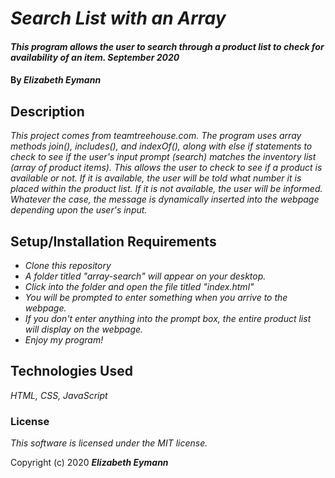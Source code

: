 # _Search List with an Array_

#### _This program allows the user to search through a product list to check for availability of an item. September 2020_

#### By _**Elizabeth Eymann**_

## Description

_This project comes from teamtreehouse.com. The program uses array methods join(), includes(), and indexOf(), along with else if statements to check to see if the user's input prompt (search) matches the inventory list (array of product items). This allows the user to check to see if a product is available or not. If it is available, the user will be told what number it is placed within the product list. If it is not available, the user will be informed. Whatever the case, the message is dynamically inserted into the webpage depending upon the user's input._

## Setup/Installation Requirements

* _Clone this repository_
* _A folder titled "array-search" will appear on your desktop._
* _Click into the folder and open the file titled "index.html"_
* _You will be prompted to enter something when you arrive to the webpage._
* _If you don't enter anything into the prompt box, the entire product list will display on the webpage._
* _Enjoy my program!_

## Technologies Used

_HTML, CSS, JavaScript_

### License

*This software is licensed under the MIT license.*

Copyright (c) 2020 **_Elizabeth Eymann_**

